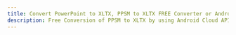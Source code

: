 ---title: Convert PowerPoint to XLTX, PPSM to XLTX FREE Converter or Android SDKdescription: Free Conversion of PPSM to XLTX by using Android Cloud APIs & SDKs. Also Create, Edit & Render Microsoft Word & OpenOffice documents in the Cloud.---
